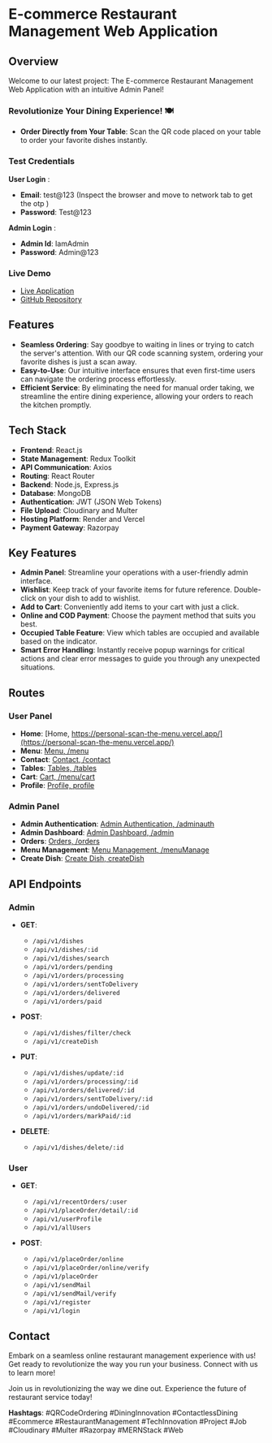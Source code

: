 # E-commerce Restaurant Management Web Application

## Overview
Welcome to our latest project: The E-commerce Restaurant Management Web Application with an intuitive Admin Panel!

### Revolutionize Your Dining Experience! 🍽️
- **Order Directly from Your Table**: Scan the QR code placed on your table to order your favorite dishes instantly.

### Test Credentials
**User Login** : 
- **Email**: test@123 (Inspect the browser and move to network tab to get the otp )
- **Password**: Test@123

**Admin Login** : 
- **Admin Id**: IamAdmin
- **Password**: Admin@123

### Live Demo
- [Live Application](https://personal-scan-the-menu.vercel.app/)
- [GitHub Repository](https://github.com/TejasDhodi/Personal-Scan-The-Menu.git)

## Features
- **Seamless Ordering**: Say goodbye to waiting in lines or trying to catch the server's attention. With our QR code scanning system, ordering your favorite dishes is just a scan away.
- **Easy-to-Use**: Our intuitive interface ensures that even first-time users can navigate the ordering process effortlessly.
- **Efficient Service**: By eliminating the need for manual order taking, we streamline the entire dining experience, allowing your orders to reach the kitchen promptly.

## Tech Stack
- **Frontend**: React.js
- **State Management**: Redux Toolkit
- **API Communication**: Axios
- **Routing**: React Router
- **Backend**: Node.js, Express.js
- **Database**: MongoDB
- **Authentication**: JWT (JSON Web Tokens)
- **File Upload**: Cloudinary and Multer
- **Hosting Platform**: Render and Vercel
- **Payment Gateway**: Razorpay

## Key Features
- **Admin Panel**: Streamline your operations with a user-friendly admin interface.
- **Wishlist**: Keep track of your favorite items for future reference. Double-click on your dish to add to wishlist.
- **Add to Cart**: Conveniently add items to your cart with just a click.
- **Online and COD Payment**: Choose the payment method that suits you best.
- **Occupied Table Feature**: View which tables are occupied and available based on the indicator.
- **Smart Error Handling**: Instantly receive popup warnings for critical actions and clear error messages to guide you through any unexpected situations.

## Routes

### User Panel
- **Home**: [Home, https://personal-scan-the-menu.vercel.app/](https://personal-scan-the-menu.vercel.app/)
- **Menu**: [Menu, /menu](https://personal-scan-the-menu.vercel.app/menu)
- **Contact**: [Contact, /contact](https://personal-scan-the-menu.vercel.app/contact)
- **Tables**: [Tables, /tables](https://personal-scan-the-menu.vercel.app/tables)
- **Cart**: [Cart, /menu/cart](https://personal-scan-the-menu.vercel.app/menu/cart)
- **Profile**: [Profile, profile](https://personal-scan-the-menu.vercel.app/profile)

### Admin Panel
- **Admin Authentication**: [Admin Authentication, /adminauth](https://personal-scan-the-menu.vercel.app/adminauth)
- **Admin Dashboard**: [Admin Dashboard, /admin](https://personal-scan-the-menu.vercel.app/admin)
- **Orders**: [Orders, /orders](https://personal-scan-the-menu.vercel.app/orders)
- **Menu Management**: [Menu Management, /menuManage](https://personal-scan-the-menu.vercel.app/menuManage)
- **Create Dish**: [Create Dish, createDish](https://personal-scan-the-menu.vercel.app/createDish)

## API Endpoints

### Admin
- **GET**:
  - `/api/v1/dishes`
  - `/api/v1/dishes/:id`
  - `/api/v1/dishes/search`
  - `/api/v1/orders/pending`
  - `/api/v1/orders/processing`
  - `/api/v1/orders/sentToDelivery`
  - `/api/v1/orders/delivered`
  - `/api/v1/orders/paid`

- **POST**:
  - `/api/v1/dishes/filter/check`
  - `/api/v1/createDish`

- **PUT**:
  - `/api/v1/dishes/update/:id`
  - `/api/v1/orders/processing/:id`
  - `/api/v1/orders/delivered/:id`
  - `/api/v1/orders/sentToDelivery/:id`
  - `/api/v1/orders/undoDelivered/:id`
  - `/api/v1/orders/markPaid/:id`

- **DELETE**:
  - `/api/v1/dishes/delete/:id`

### User
- **GET**:
  - `/api/v1/recentOrders/:user`
  - `/api/v1/placeOrder/detail/:id`
  - `/api/v1/userProfile`
  - `/api/v1/allUsers`

- **POST**:
  - `/api/v1/placeOrder/online`
  - `/api/v1/placeOrder/online/verify`
  - `/api/v1/placeOrder`
  - `/api/v1/sendMail`
  - `/api/v1/sendMail/verify`
  - `/api/v1/register`
  - `/api/v1/login`

## Contact
Embark on a seamless online restaurant management experience with us! Get ready to revolutionize the way you run your business. Connect with us to learn more!

Join us in revolutionizing the way we dine out. Experience the future of restaurant service today!

**Hashtags**: #QRCodeOrdering #DiningInnovation #ContactlessDining #Ecommerce #RestaurantManagement #TechInnovation #Project #Job #Cloudinary #Multer #Razorpay #MERNStack #Web